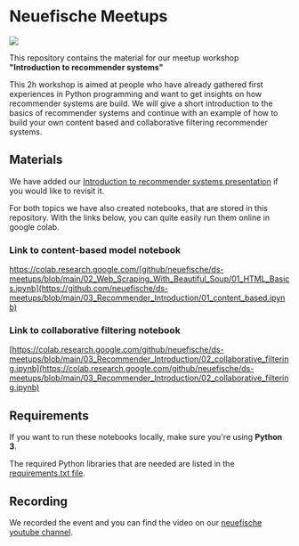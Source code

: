 # Neuefische Meetups

![](images/beautiful_soup.jpeg)

This repository contains the material for our meetup workshop **"Introduction to recommender systems"**

This 2h workshop is aimed at people who have already gathered first experiences in Python programming and want to get insights on how recommender systems are build. We will give a short introduction to the basics of recommender systems and continue with an example of how to build your own content based and collaborative filtering recommender systems.

## Materials

We have added our [Introduction to recommender systems presentation]() if you would like to revisit it.

For both topics we have also created notebooks, that are stored in this repository.
With the links below, you can quite easily run them online in google colab.

### Link to content-based model notebook 

https://colab.research.google.com/[github/neuefische/ds-meetups/blob/main/02_Web_Scraping_With_Beautiful_Soup/01_HTML_Basics.ipynb](https://github.com/neuefische/ds-meetups/blob/main/03_Recommender_Introduction/01_content_based.ipynb)

### Link to collaborative filtering notebook

[https://colab.research.google.com/github/neuefische/ds-meetups/blob/main/03_Recommender_Introduction/02_collaborative_filtering.ipynb](https://colab.research.google.com/github/neuefische/ds-meetups/blob/main/03_Recommender_Introduction/02_collaborative_filtering.ipynb)

## Requirements

If you want to run these notebooks locally, make sure you're using **Python 3**.

The required Python libraries that are needed are listed in the [requirements.txt file](requirements.txt).

## Recording

We recorded the event and you can find the video on our [neuefische youtube channel]().
